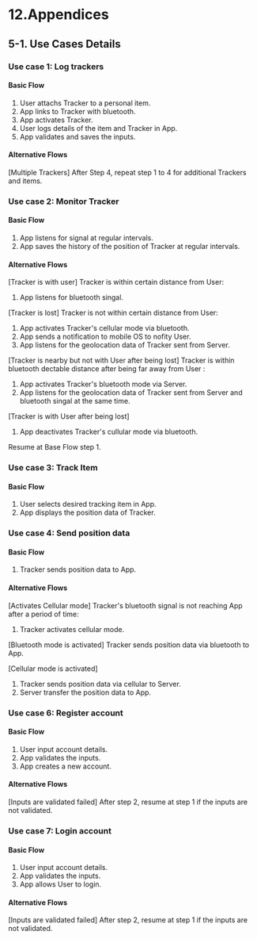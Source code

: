 # 12.Appendices

## 5-1. Use Cases Details

### Use case 1: Log trackers

#### Basic Flow

  1. User attachs Tracker to a personal item.
  1. App links to Tracker with bluetooth.
  1. App activates Tracker.
  1. User logs details of the item and Tracker in App.
  1. App validates and saves the inputs.

#### Alternative Flows

[Multiple Trackers]
After Step 4, repeat step 1 to 4 for additional Trackers and items.

### Use case 2: Monitor Tracker

#### Basic Flow

1. App listens for signal at regular intervals.
1. App saves the history of the position of Tracker at regular intervals.

#### Alternative Flows

[Tracker is with user]
Tracker is within certain distance from User:

1. App listens for bluetooth singal.

[Tracker is lost]
Tracker is not within certain distance from User:

1. App activates Tracker's cellular mode via bluetooth.
2. App sends a notification to mobile OS to nofity User.
3. App listens for the geolocation data of Tracker sent from Server.

[Tracker is nearby but not with User after being lost]
Tracker is within bluetooth dectable distance after being far away from User :

1. App activates Tracker's bluetooth mode via Server.
1. App listens for the geolocation data of Tracker sent from Server and bluetooth singal at the same time.

[Tracker is with User after being lost]
1. App deactivates Tracker's cullular mode via bluetooth.

Resume at Base Flow step 1.

### Use case 3: Track Item

#### Basic Flow

1. User selects desired tracking item in App.
1. App displays the position data of Tracker.

### Use case 4: Send position data

#### Basic Flow

1. Tracker sends position data to App.

#### Alternative Flows

[Activates Cellular mode]
Tracker's bluetooth signal is not reaching App after a period of time: 
1. Tracker activates cellular mode.

[Bluetooth mode is activated]
Tracker sends position data via bluetooth to App.

[Cellular mode is activated]
1. Tracker sends position data via cellular to Server.
1. Server transfer the position data to App.

### Use case 6: Register account

#### Basic Flow

1. User input account details.
1. App validates the inputs.
1. App creates a new account.

#### Alternative Flows

[Inputs are validated failed]
After step 2, resume at step 1 if the inputs are not validated.

### Use case 7: Login account

#### Basic Flow

1. User input account details.
1. App validates the inputs.
1. App allows User to login.

#### Alternative Flows

[Inputs are validated failed]
After step 2, resume at step 1 if the inputs are not validated.
